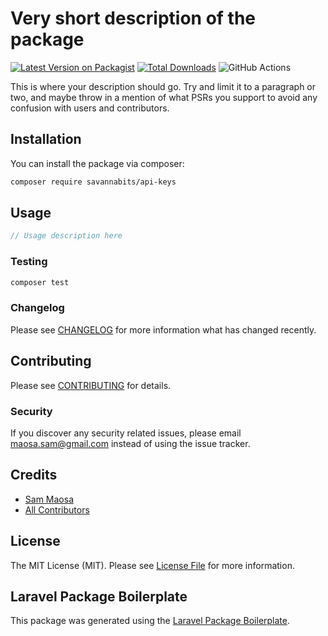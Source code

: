 # Very short description of the package

[![Latest Version on Packagist](https://img.shields.io/packagist/v/savannabits/api-keys.svg?style=flat-square)](https://packagist.org/packages/savannabits/api-keys)
[![Total Downloads](https://img.shields.io/packagist/dt/savannabits/api-keys.svg?style=flat-square)](https://packagist.org/packages/savannabits/api-keys)
![GitHub Actions](https://github.com/savannabits/api-keys/actions/workflows/main.yml/badge.svg)

This is where your description should go. Try and limit it to a paragraph or two, and maybe throw in a mention of what PSRs you support to avoid any confusion with users and contributors.

## Installation

You can install the package via composer:

```bash
composer require savannabits/api-keys
```

## Usage

```php
// Usage description here
```

### Testing

```bash
composer test
```

### Changelog

Please see [CHANGELOG](CHANGELOG.md) for more information what has changed recently.

## Contributing

Please see [CONTRIBUTING](CONTRIBUTING.md) for details.

### Security

If you discover any security related issues, please email maosa.sam@gmail.com instead of using the issue tracker.

## Credits

-   [Sam Maosa](https://github.com/savannabits)
-   [All Contributors](../../contributors)

## License

The MIT License (MIT). Please see [License File](LICENSE.md) for more information.

## Laravel Package Boilerplate

This package was generated using the [Laravel Package Boilerplate](https://laravelpackageboilerplate.com).
